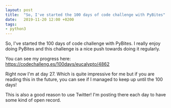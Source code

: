 ```yaml
---
layout: post
title:  "So, I've started the 100 days of code challenge with PyBites"
date:   2019-11-20 12:00 +0200
tags:
- python3
---
```


So, I've started the 100 days of code challenge with PyBites. I really enjoy doing PyBites and this challenge is a nice push towards doing it regularly.

You can see my progress here: https://codechalleng.es/100days/eucalypto/4862

Right now I'm at day 27. Which is quite impressive for me but if you are reading this in the future, you can see if I managed to keep up until the 100 days!

This is also a good reason to use Twitter! I'm posting there each day to have some kind of open record.
